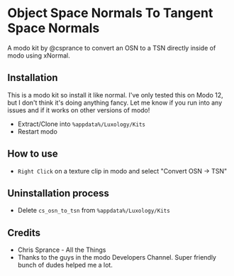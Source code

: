 # Object Space Normals To Tangent Space Normals
A modo kit by @csprance to convert an OSN to a TSN directly inside of modo using xNormal.

## Installation
This is a modo kit so install it like normal. I've only tested this on Modo 12, but I don't think it's doing anything
fancy. Let me know if you run into any issues and if it works on other versions of modo!
* Extract/Clone into `%appdata%/Luxology/Kits`
* Restart modo

## How to use
* `Right Click` on a texture clip in modo and select "Convert OSN -> TSN"

## Uninstallation process
* Delete `cs_osn_to_tsn` from `%appdata%/Luxology/Kits`

## Credits
* Chris Sprance - All the Things
* Thanks to the guys in the modo Developers Channel. Super friendly bunch of dudes helped me a lot.

